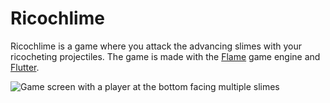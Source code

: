 # Ricochlime

Ricochlime is a game where you attack the advancing slimes with your ricocheting projectiles. The game is made with the [Flame](https://flame-engine.org/) game engine and [Flutter](https://flutter.dev/).

<img src='https://github.com/adil192/ricochlime/blob/main/metadata/en-US/images/tenInchScreenshots/game.png' alt='Game screen with a player at the bottom facing multiple slimes' />

[download_windows]: https://github.com/adil192/ricochlime/releases/download/v0.1.0/RicochlimeInstaller_v0.1.0.exe
[download_appimage]: https://github.com/adil192/ricochlime/releases/download/v0.1.0/Ricochlime-0.1.0-x86_64.AppImage
